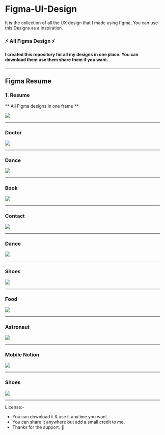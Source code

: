 # Figma-UI-Design
It is the collection of all the UX design that I made using figma, You can use this Designs as a inspiration.


### ⚡ All Figma Design ⚡

#### I created this repository for all my designs in one place. You can download them use them share them if you want.

---

## Figma Resume

### 1. Resume

** All Figma designs in one frame **

<a href="./00-Web/00.png"><img src="./00-Web/00.png"></a>

---



### Doctor



<a href="./00-Web/02.png"><img src="./00-Web/02.png"></a>

---

### Dance



<a href="./00-Web/03.png"><img src="./00-Web/03.png"></a>

---


### Book



<a href="./00-Web/04.png"><img src="./00-Web/04.png"></a>

---


### Contact



<a href="./00-Web/05.png"><img src="./00-Web/05.png"></a>

---


### Dance



<a href="./00-Web/06.png"><img src="./00-Web/06.png"></a>

---


### Shoes



<a href="./00-Web/07.png"><img src="./00-Web/07.png"></a>

---


### Food



<a href="./00-Web/08.png"><img src="./00-Web/08.png"></a>

---

### Astronaut



<a href="./00-Web/09.png"><img src="./00-Web/09.png"></a>

---


### Mobile Notion 



<a href="./00-Web/10.png"><img src="./00-Web/10.png"></a>

---


### Shoes


<a href="./00-Web/11.png"><img src="./00-Web/11.png"></a>

---
License:-

- You can download it & use it anytime you want.
- You can share it anywhere but add a small credit to me.
- Thanks for the support. 💜
